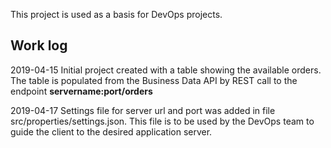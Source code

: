 This project is used as a basis for DevOps projects.

## Work log 

2019-04-15 Initial project created with a table showing the available orders.
The table is populated from the Business Data API by REST call to the endpoint **servername:port/orders**

2019-04-17 Settings file for server url and port was added in file src/properties/settings.json. This file is to be used by the DevOps team to guide the client to the desired application server.
